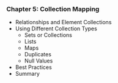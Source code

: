 ### Chapter 5: Collection Mapping
* Relationships and Element Collections
* Using Different Collection Types
   * Sets or Collections
   * Lists
   * Maps
   * Duplicates
   * Null Values
* Best Practices
* Summary

